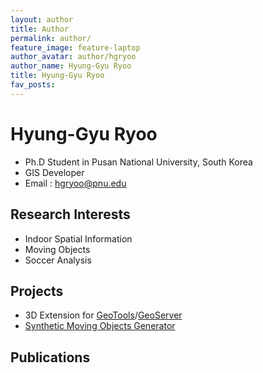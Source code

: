 ```yaml
---
layout: author
title: Author
permalink: author/
feature_image: feature-laptop
author_avatar: author/hgryoo
author_name: Hyung-Gyu Ryoo
title: Hyung-Gyu Ryoo
fav_posts:
---
```


# Hyung-Gyu Ryoo

- Ph.D Student in Pusan National University, South Korea
- GIS Developer
- Email : [hgryoo@pnu.edu](mailto:hgryoo@pnu.edu)

## Research Interests
- Indoor Spatial Information
- Moving Objects
- Soccer Analysis

## Projects
- 3D Extension for [GeoTools](https://github.com/STEMLab/geotools-3d-extension)/[GeoServer](https://github.com/STEMLab/geoserver-3d-extension)
- [Synthetic Moving Objects Generator](https://github.com/STEMLab/SIMOGen)

## Publications
